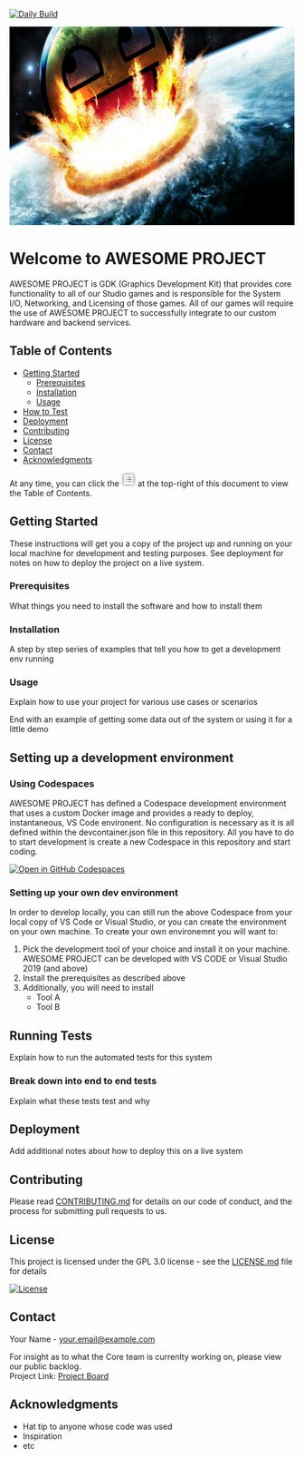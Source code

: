 [![Daily Build](https://github.com/djredman99/gh-repo-bestpractice-demo/actions/workflows/daily.yml/badge.svg)](https://github.com/djredman99/gh-repo-bestpractice-demo/actions/workflows/daily.yml)

<img src="/images/awesome_project.jpg" width="700" height="350" />

# Welcome to AWESOME PROJECT

AWESOME PROJECT is GDK (Graphics Development Kit) that provides core functionality to all of our Studio games and is responsible for the System I/O, Networking, and Licensing of those games.  All of our games will require the use of AWESOME PROJECT to successfully integrate to our custom hardware and backend services.

## Table of Contents

- [Getting Started](#getting-started)
  - [Prerequisites](#prerequisites)
  - [Installation](#installation)
  - [Usage](#usage)
- [How to Test](#running-tests)
- [Deployment](#deployment)
- [Contributing](#contributing)
- [License](#license)
- [Contact](#contact)
- [Acknowledgments](#acknowledgments)

At any time, you can click the <img src="/images/table-of-contents.png" width="25" height="25" /> at the top-right of this document to view the Table of Contents.

## Getting Started

These instructions will get you a copy of the project up and running on your local machine for development and testing purposes. See deployment for notes on how to deploy the project on a live system.

### Prerequisites

What things you need to install the software and how to install them


### Installation

A step by step series of examples that tell you how to get a development env running


### Usage

Explain how to use your project for various use cases or scenarios

End with an example of getting some data out of the system or using it for a little demo

## Setting up a development environment

### Using Codespaces
AWESOME PROJECT has defined a Codespace development environment that uses a custom Docker image and provides a ready to deploy, instantaneous, VS Code environent.  No configuration is necessary as it is all defined within the devcontainer.json file in this repository.  All you have to do to start development is create a new Codespace in this repository and start coding.

[![Open in GitHub Codespaces](https://github.com/codespaces/badge.svg)](https://github.com/codespaces/new?hide_repo_select=true&ref=main&repo=624029587&machine=basicLinux32gb&location=EastUs)

### Setting up your own dev environment
In order to develop locally, you can still run the above Codespace from your local copy of VS Code or Visual Studio, or you can create the environment on your own machine.  To create your own environemnt you will want to:

1. Pick the development tool of your choice and install it on your machine.  AWESOME PROJECT can be developed with VS CODE or Visual Studio 2019 (and above)
2. Install the prerequisites as described above
3. Additionally, you will need to install
   - Tool A
   - Tool B

## Running Tests

Explain how to run the automated tests for this system

### Break down into end to end tests

Explain what these tests test and why

## Deployment

Add additional notes about how to deploy this on a live system

## Contributing

Please read [CONTRIBUTING.md](CONTRIBUTING.md) for details on our code of conduct, and the process for submitting pull requests to us.

## License

This project is licensed under the GPL 3.0 license  - see the [LICENSE.md](LICENSE.md) file for details

[![License](https://img.shields.io/github/license/djredman99/gh-repo-bestpractice-demo)](https://github.com/djredman99/gh-repo-bestpractice-demo/license.md)

## Contact

Your Name - your.email@example.com

For insight as to what the Core team is currenlty working on, please view our public backlog.  
Project Link: [Project Board](https://github.com/users/djredman99/projects/3/views/1)

## Acknowledgments

- Hat tip to anyone whose code was used
- Inspiration
- etc


